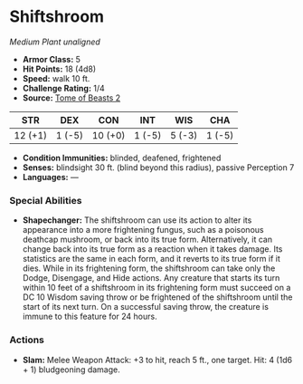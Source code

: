 # Shiftshroom

*Medium* *Plant* *unaligned*

- **Armor Class:** 5
- **Hit Points:** 18 (4d8)
- **Speed:** walk 10 ft.
- **Challenge Rating:** 1/4
- **Source:** [Tome of Beasts 2](https://koboldpress.com/kpstore/product/tome-of-beasts-2-for-5th-edition/)

| STR | DEX | CON | INT | WIS | CHA |
| --- | --- | --- | --- | --- | --- |
| 12 (+1) | 1 (-5) | 10 (+0) | 1 (-5) | 5 (-3) | 1 (-5) |

- **Condition Immunities:** blinded, deafened, frightened
- **Senses:** blindsight 30 ft. (blind beyond this radius), passive Perception 7
- **Languages:** —
### Special Abilities
- **Shapechanger:** The shiftshroom can use its action to alter its appearance into a more frightening fungus, such as a poisonous deathcap mushroom, or back into its true form. Alternatively, it can change back into its true form as a reaction when it takes damage. Its statistics are the same in each form, and it reverts to its true form if it dies. While in its frightening form, the shiftshroom can take only the Dodge, Disengage, and Hide actions. Any creature that starts its turn within 10 feet of a shiftshroom in its frightening form must succeed on a DC 10 Wisdom saving throw or be frightened of the shiftshroom until the start of its next turn. On a successful saving throw, the creature is immune to this feature for 24 hours.
### Actions
- **Slam:** Melee Weapon Attack: +3 to hit, reach 5 ft., one target. Hit: 4 (1d6 + 1) bludgeoning damage.
